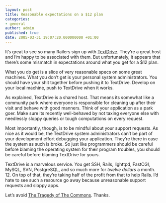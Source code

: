 ```yaml
---
layout: post
title: Reasonable expectations on a $12 plan
categories:
- general
author: admin
published: true
date: 2005-03-31 19:07:20.000000000 +01:00
---
```

<p>It&#8217;s great to see so many Railers sign up with <a href="http://www.textdrive.com">TextDrive</a>. They&#8217;re a great host and I&#8217;m happy to be associated with them. But unfortunately, it appears that there&#8217;s some mismatch in expectations around what you get for a $12 plan.</p>
<p>What you do get is a slice of very reasonable specs on some great machines. What you don&#8217;t get is your personal system administrators. You should have your shit together before pushing it to TextDrive. Develop on your local machine, push to TextDrive when it works.</p>
<p>As explained, TextDrive is a shared host. That means its somewhat like a community park where everyone is responsible for cleaning up after their visit and behave with good manners. Think of your application as a park goer. Make sure its recently well-behaved by not taxing everyone else with needlessly sloppy queries or tough computations on every request.</p>
<p>Most importantly, though, is to be mindful about your support requests. As nice as it would be, the TextDrive system administrators can&#8217;t be part of your development effort debugging your application. They&#8217;re there in case the system as such is broke. So just like programmers should be careful before blaming the operating system for their program troubles, you should be careful before blaming TextDrive for yours.</p>
<p>TextDrive is a marvelous service. You get <span class="caps">SSH</span>, Rails, lighttpd, FastCGI, MySQL, <span class="caps">SVN</span>, PostgreSQL, and so much more for <i>twelve dollars</i> a month. 12. On top of that, they&#8217;re taking half of the profit from that to help Rails. I&#8217;d hate to see such a resource go away because unreasonable support requests and sloppy apps.</p>
<p>Let&#8217;s avoid <a href="http://dieoff.org/page95.htm">The Tragedy of The Commons</a>. Thanks.</p>